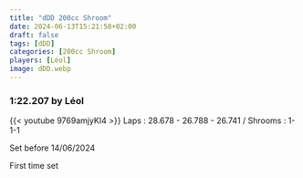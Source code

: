 ```yaml
---
title: "dDD 200cc Shroom"
date: 2024-06-13T15:21:58+02:00
draft: false
tags: [dDD]
categories: [200cc Shroom]
players: [Léol]
image: dDD.webp
---
```

### 1:22.207 by Léol

{{< youtube 9769amjyKI4 >}}
Laps : 28.678 - 26.788 - 26.741 /
Shrooms : 1-1-1

Set before 14/06/2024

First time set